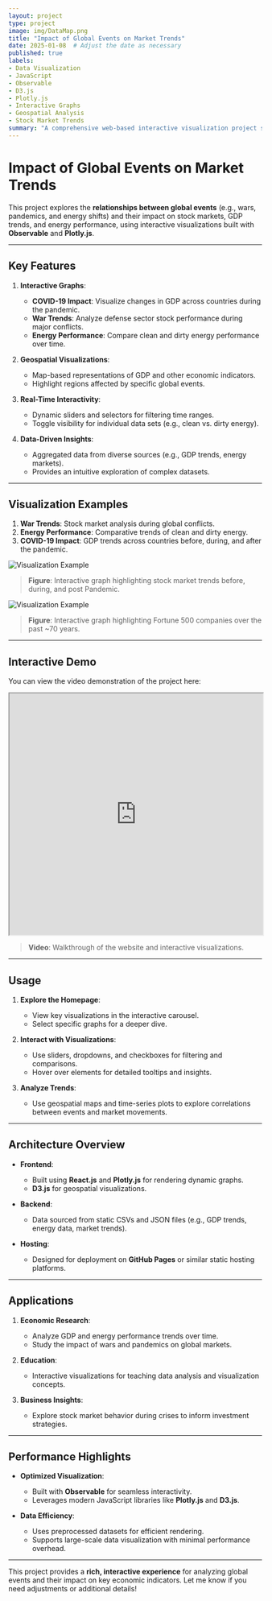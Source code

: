 ```yaml
---
layout: project
type: project
image: img/DataMap.png
title: "Impact of Global Events on Market Trends"
date: 2025-01-08  # Adjust the date as necessary
published: true
labels:
- Data Visualization
- JavaScript
- Observable
- D3.js
- Plotly.js
- Interactive Graphs
- Geospatial Analysis
- Stock Market Trends
summary: "A comprehensive web-based interactive visualization project showcasing the impact of global events on stock market trends and economic indicators using geospatial and comparative data."
---
```


# Impact of Global Events on Market Trends

This project explores the **relationships between global events** (e.g., wars, pandemics, and energy shifts) and their impact on stock markets, GDP trends, and energy performance, using interactive visualizations built with **Observable** and **Plotly.js**.

---

## Key Features

1. **Interactive Graphs**:
    - **COVID-19 Impact**: Visualize changes in GDP across countries during the pandemic.
    - **War Trends**: Analyze defense sector stock performance during major conflicts.
    - **Energy Performance**: Compare clean and dirty energy performance over time.

2. **Geospatial Visualizations**:
    - Map-based representations of GDP and other economic indicators.
    - Highlight regions affected by specific global events.

3. **Real-Time Interactivity**:
    - Dynamic sliders and selectors for filtering time ranges.
    - Toggle visibility for individual data sets (e.g., clean vs. dirty energy).

4. **Data-Driven Insights**:
    - Aggregated data from diverse sources (e.g., GDP trends, energy markets).
    - Provides an intuitive exploration of complex datasets.

---

## Visualization Examples

1. **War Trends**: Stock market analysis during global conflicts.
2. **Energy Performance**: Comparative trends of clean and dirty energy.
3. **COVID-19 Impact**: GDP trends across countries before, during, and after the pandemic.

![Visualization Example](../img/DataViz2.png)

> **Figure**: Interactive graph highlighting stock market trends before, during, and post Pandemic.


![Visualization Example](../img/DataViz1.png)

> **Figure**: Interactive graph highlighting Fortune 500 companies over the past ~70 years.

---

## Interactive Demo

You can view the video demonstration of the project here:

<iframe src="https://drive.google.com/file/d/1uwyDVY6_x6U2HgVeiJs0qkp0QSGwKXo4/view?usp=sharing" width="100%" height="480"></iframe>

> **Video**: Walkthrough of the website and interactive visualizations.

---

## Usage

1. **Explore the Homepage**:
    - View key visualizations in the interactive carousel.
    - Select specific graphs for a deeper dive.

2. **Interact with Visualizations**:
    - Use sliders, dropdowns, and checkboxes for filtering and comparisons.
    - Hover over elements for detailed tooltips and insights.

3. **Analyze Trends**:
    - Use geospatial maps and time-series plots to explore correlations between events and market movements.

---

## Architecture Overview

- **Frontend**:
    - Built using **React.js** and **Plotly.js** for rendering dynamic graphs.
    - **D3.js** for geospatial visualizations.

- **Backend**:
    - Data sourced from static CSVs and JSON files (e.g., GDP trends, energy data, market trends).

- **Hosting**:
    - Designed for deployment on **GitHub Pages** or similar static hosting platforms.

---

## Applications

1. **Economic Research**:
    - Analyze GDP and energy performance trends over time.
    - Study the impact of wars and pandemics on global markets.

2. **Education**:
    - Interactive visualizations for teaching data analysis and visualization concepts.

3. **Business Insights**:
    - Explore stock market behavior during crises to inform investment strategies.

---

## Performance Highlights

- **Optimized Visualization**:
    - Built with **Observable** for seamless interactivity.
    - Leverages modern JavaScript libraries like **Plotly.js** and **D3.js**.

- **Data Efficiency**:
    - Uses preprocessed datasets for efficient rendering.
    - Supports large-scale data visualization with minimal performance overhead.

---

This project provides a **rich, interactive experience** for analyzing global events and their impact on key economic indicators. Let me know if you need adjustments or additional details!
